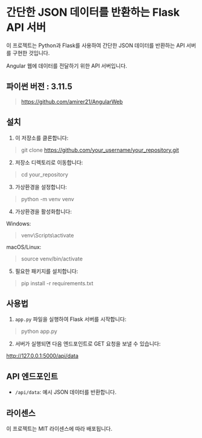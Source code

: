 
# 간단한 JSON 데이터를 반환하는 Flask API 서버

이 프로젝트는 Python과 Flask를 사용하여 간단한 JSON 데이터를 반환하는 API 서버를 구현한 것입니다.

Angular 웹에 데이터를 전달하기 위한 API 서버입니다.

## 파이썬 버전 : 3.11.5

> https://github.com/amirer21/AngularWeb

## 설치

1. 이 저장소를 클론합니다:

> git clone https://github.com/your_username/your_repository.git


2. 저장소 디렉토리로 이동합니다:

> cd your_repository

3. 가상환경을 설정합니다:

> python -m venv venv

4. 가상환경을 활성화합니다:

Windows:

> venv\Scripts\activate

macOS/Linux:

> source venv/bin/activate


5. 필요한 패키지를 설치합니다:

> pip install -r requirements.txt


## 사용법

1. `app.py` 파일을 실행하여 Flask 서버를 시작합니다:

> python app.py


2. 서버가 실행되면 다음 엔드포인트로 GET 요청을 보낼 수 있습니다:

http://127.0.0.1:5000/api/data


## API 엔드포인트

- `/api/data`: 예시 JSON 데이터를 반환합니다.

## 라이센스

이 프로젝트는 MIT 라이센스에 따라 배포됩니다.
